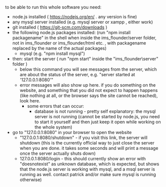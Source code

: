 to be able to run this whole software you need:
- node.js installed ( https://nodejs.org/en/ . any version is fine)
- any mysql server installed (e.g. mysql server or xampp , either work)
- git installed ( https://git-scm.com/downloads )
- the following node.js packages installed: (run "npm install packagename" in the shell when inside the ims_flounder/server folder, not in ims_flounder or ims_flounder/html etc. , with packagename replaced by the name of the actual packages)
    - mysql (e.g. "npm install mysql")
- then: start the server ( run "npm start" inside the "ims_flounder\server" folder )
    - below this command you will see messages from the server, which are about the status of the server, e.g. "server started at '127.0.0.1:8080'"
    - error messages will also show up here. if you do something on the website, and something that you did not expect to happen happens (like nothing at all, or the browser says the site cannot be reached), look here.
        - some errors that can occur:
            - database is not running - pretty self explanatory: the mysql server is not running (cannot be started by node.js, you need to start it yourself and then just keep it open while working on the whole system)
- go to "127.0.0.1:8080" in your browser to open the website
    - "127.0.0.1:8080/shutdown" - if you visit this link, the server will shutdown (this is the currently official way to just close the server when you are done. it takes some seconds and will print a message once the server actually shuts down)
    - 127.0.0.1:8080/login - this should currently show an error with "doesnotexist" as unknown database, which is expected, but shows that the node.js server is working with mysql, and a msql server is running as well. contact patrick and/or make sure mysql is running otherwise)
